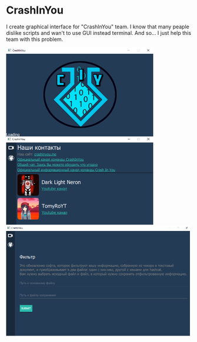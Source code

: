 # CrashInYou
I create graphical interface for "CrashInYou" team. I know that many peaple dislike scripts and wan't to use GUI instead terminal.
And so... I just help this team with this problem.

<img src="Examples/LoadScreen.PNG" width="400" align="left"/>
<img src="Examples/MainPage.PNG" width="400"/>
<img src="Examples/FilterPage.PNG" width="500"/>
